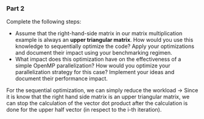 ### Part 2

Complete the following steps:
- Assume that the right-hand-side matrix in our matrix multiplication example is always an **upper triangular matrix**. How would you use this knowledge to sequentially optimize the code? Apply your optimizations and document their impact using your benchmarking regimen.
- What impact does this optimization have on the effectiveness of a simple OpenMP parallelization? How would you optimize your parallelization strategy for this case? Implement your ideas and document their performance impact.


For the sequential optimization, we can simply reduce the workload -> Since it is know that the right hand side matrix is an upper triangular matrix, we can stop the calculation of the vector dot product after the calculation is done for the upper half vector (in respect to the i-th iteration).
